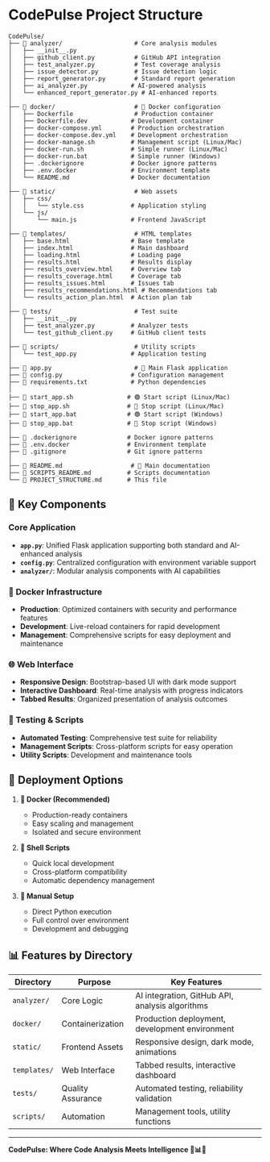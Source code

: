 # CodePulse Project Structure

```
CodePulse/
├── 📁 analyzer/                    # Core analysis modules
│   ├── __init__.py
│   ├── github_client.py           # GitHub API integration
│   ├── test_analyzer.py           # Test coverage analysis
│   ├── issue_detector.py          # Issue detection logic
│   ├── report_generator.py        # Standard report generation
│   ├── ai_analyzer.py            # AI-powered analysis
│   └── enhanced_report_generator.py # AI-enhanced reports
│
├── 📁 docker/                      # 🐳 Docker configuration
│   ├── Dockerfile                 # Production container
│   ├── Dockerfile.dev            # Development container
│   ├── docker-compose.yml        # Production orchestration
│   ├── docker-compose.dev.yml    # Development orchestration
│   ├── docker-manage.sh          # Management script (Linux/Mac)
│   ├── docker-run.sh             # Simple runner (Linux/Mac)
│   ├── docker-run.bat            # Simple runner (Windows)
│   ├── .dockerignore             # Docker ignore patterns
│   ├── .env.docker               # Environment template
│   └── README.md                 # Docker documentation
│
├── 📁 static/                      # Web assets
│   ├── css/
│   │   └── style.css             # Application styling
│   └── js/
│       └── main.js               # Frontend JavaScript
│
├── 📁 templates/                   # HTML templates
│   ├── base.html                 # Base template
│   ├── index.html                # Main dashboard
│   ├── loading.html              # Loading page
│   ├── results.html              # Results display
│   ├── results_overview.html     # Overview tab
│   ├── results_coverage.html     # Coverage tab
│   ├── results_issues.html       # Issues tab
│   ├── results_recommendations.html # Recommendations tab
│   └── results_action_plan.html  # Action plan tab
│
├── 📁 tests/                       # Test suite
│   ├── __init__.py
│   ├── test_analyzer.py          # Analyzer tests
│   └── test_github_client.py     # GitHub client tests
│
├── 📁 scripts/                     # Utility scripts
│   └── test_app.py               # Application testing
│
├── 📄 app.py                       # 🚀 Main Flask application
├── 📄 config.py                   # Configuration management
├── 📄 requirements.txt            # Python dependencies
│
├── 📄 start_app.sh               # 🟢 Start script (Linux/Mac)
├── 📄 stop_app.sh                # 🔴 Stop script (Linux/Mac)
├── 📄 start_app.bat              # 🟢 Start script (Windows)
├── 📄 stop_app.bat               # 🔴 Stop script (Windows)
│
├── 📄 .dockerignore              # Docker ignore patterns
├── 📄 .env.docker                # Environment template
├── 📄 .gitignore                 # Git ignore patterns
│
├── 📄 README.md                   # 📖 Main documentation
├── 📄 SCRIPTS_README.md          # Scripts documentation
└── 📄 PROJECT_STRUCTURE.md       # This file

```

## 🔧 Key Components

### Core Application
- **`app.py`**: Unified Flask application supporting both standard and AI-enhanced analysis
- **`config.py`**: Centralized configuration with environment variable support
- **`analyzer/`**: Modular analysis components with AI capabilities

### 🐳 Docker Infrastructure
- **Production**: Optimized containers with security and performance features
- **Development**: Live-reload containers for rapid development
- **Management**: Comprehensive scripts for easy deployment and maintenance

### 🌐 Web Interface
- **Responsive Design**: Bootstrap-based UI with dark mode support
- **Interactive Dashboard**: Real-time analysis with progress indicators
- **Tabbed Results**: Organized presentation of analysis outcomes

### 🧪 Testing & Scripts
- **Automated Testing**: Comprehensive test suite for reliability
- **Management Scripts**: Cross-platform scripts for easy operation
- **Utility Scripts**: Development and maintenance tools

## 🚀 Deployment Options

1. **🐳 Docker (Recommended)**
   - Production-ready containers
   - Easy scaling and management
   - Isolated and secure environment

2. **📜 Shell Scripts**
   - Quick local development
   - Cross-platform compatibility
   - Automatic dependency management

3. **🔧 Manual Setup**
   - Direct Python execution
   - Full control over environment
   - Development and debugging

## 📊 Features by Directory

| Directory | Purpose | Key Features |
|-----------|---------|--------------|
| `analyzer/` | Core Logic | AI integration, GitHub API, analysis algorithms |
| `docker/` | Containerization | Production deployment, development environment |
| `static/` | Frontend Assets | Responsive design, dark mode, animations |
| `templates/` | Web Interface | Tabbed results, interactive dashboard |
| `tests/` | Quality Assurance | Automated testing, reliability validation |
| `scripts/` | Automation | Management tools, utility functions |

---

**CodePulse: Where Code Analysis Meets Intelligence 🚀📊🧠**